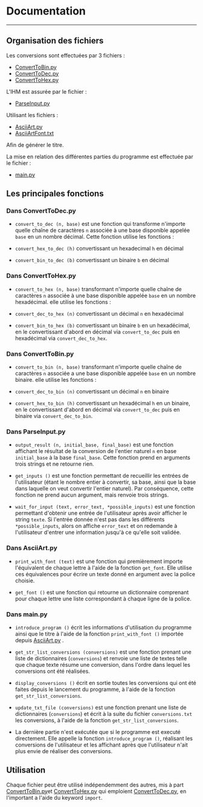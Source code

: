 # Documentation
---

## Organisation des fichiers

Les conversions sont effectuées par 3 fichiers : 
- [ConvertToBin.py](../ConvertToBin.py)
- [ConvertToDec.py](../ConvertToDec.py)
- [ConvertToHex.py](../ConvertToHex.py)

L'IHM est assurée par le fichier :
- [ParseInput.py](../ParseInput.py)

Utilisant les fichiers :

- [AsciiArt.py](../AsciiArt.py)
- [AsciiArtFont.txt](../AsciiArtFont.txt)

Afin de générer le titre.

La mise en relation des différentes parties du programme est effectuée par le fichier :

- [main.py](../main.py)

## Les principales fonctions

### Dans ConvertToDec.py

- `convert_to_dec (n, base)` est une fonction qui transforme n'importe quelle chaîne de caractères `n` associée à une base disponible appelée `base` en un nombre décimal.
Cette fonction utilise les fonctions :

- `convert_hex_to_dec (h)` convertissant un hexadecimal `h` en décimal

- `convert_bin_to_dec (b)` convertissant un binaire `b` en décimal

### Dans ConvertToHex.py

- `convert_to_hex (n, base)` transformant n'importe quelle chaîne de caractères `n` associée à une base disponible appelée `base` en un nombre hexadécimal.
elle utilise les fonctions :

- `convert_dec_to_hex (n)` convertissant un décimal `n` en hexadécimal

- `convert_bin_to_hex (b)` convertissant un binaire `b` en un hexadécimal, en le convertissant d'abord en décimal via `convert_to_dec` puis en hexadécimal via `convert_dec_to_hex`.

### Dans ConvertToBin.py

- `convert_to_bin (n, base)` transformant n'importe quelle chaîne de caractères `n` associée a une base disponible appelée `base` en un nombre binaire.
elle utilise les fonctions :

- `convert_dec_to_bin (n)` convertissant un décimal `n` en binaire

- `convert_hex_to_bin (h)` convertissant un hexadécimal `h` en un binaire, en le convertissant d'abord en décimal via `convert_to_dec` puis en binaire via `convert_dec_to_bin`.

### Dans ParseInput.py

- `output_result (n, initial_base, final_base)` est une fonction affichant le résultat de la conversion de l'entier naturel `n` en base `initial_base` à la base `final_base`. Cette fonction prend en arguments trois strings et ne retourne rien.

- `get_inputs ()` est une fonction permettant de recueillir les entrées de l'utilisateur (étant le nombre entier à convertir, sa base, ainsi que la base dans laquelle on veut convertir l'entier naturel). Par conséquence, cette fonction ne prend aucun argument, mais renvoie trois strings.

- `wait_for_input (text, error_text, *possible_inputs)` est une fonction permettant d'obtenir une entrée de l'utilisateur après avoir afficher le string `texte`. Si l'entrée donnée n'est pas dans les différents `*possible_inputs`, alors on affiche `error_text` et on redemande à l'utilisateur d'entrer une information jusqu'à ce qu'elle soit validée.

### Dans AsciiArt.py

- `print_with_font (text)` est une fonction qui premièrement importe l'équivalent de chaque lettre à l'aide de la fonction `get_font`. Elle utilise ces équivalences pour écrire un texte donné en argument avec la police choisie.

- `get_font ()` est une fonction qui retourne un dictionnaire comprenant pour chaque lettre une liste correspondant à chaque ligne de la police.

### Dans main.py

- `introduce_program ()` écrit les informations d'utilisation du programme ainsi que le titre à l'aide de la fonction `print_with_font ()` importée depuis [AsciiArt.py](../AsciiArt.py) .

- `get_str_list_conversions (conversions)` est une fonction prenant une liste de dictionnaires (`conversions`) et renvoie une liste de textes telle que chaque texte résume une conversion, dans l'ordre dans lequel les conversions ont été réalisées.

- `display_conversions ()` écrit en sortie toutes les conversions qui ont été faites depuis le lancement du programme, à l'aide de la fonction `get_str_list_conversions`.

- `update_txt_file (conversions)` est une fonction prenant une liste de dictionnaires (`conversions`) et écrit à la suite du fichier `conversions.txt` les conversions, à l'aide de la fonction `get_str_list_conversions`.

- La dernière partie n'est exécutée que si le programme est executé directement. Elle appelle la fonction `introduce_program ()`, réalisant les conversions de l'utilisateur et les affichant après que l'utilisateur n'ait plus envie de réaliser des conversions. 

## Utilisation

Chaque fichier peut être utilisé indépendemment des autres, mis à part [ConvertToBin.py](../ConvertToBin.py)et [ConvertToHex.py](../ConvertToHex.py) qui emploient [ConvertToDec.py](../ConvertToDec.py), en l'important a l'aide du keyword `import`.
